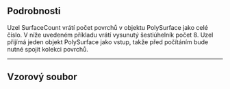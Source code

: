 ## Podrobnosti
Uzel SurfaceCount vrátí počet povrchů v objektu PolySurface jako celé číslo. V níže uvedeném příkladu vrátí vysunutý šestiúhelník počet 8. Uzel přijímá jeden objekt PolySurface jako vstup, takže před počítáním bude nutné spojit kolekci povrchů.
___
## Vzorový soubor



